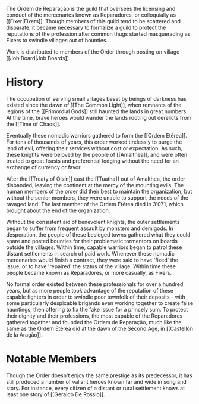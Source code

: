 The Ordem de Reparação is the guild that oversees the licensing and conduct of the mercenaries known as Reparadores, or colloquially as [[Fixer|Fixers]]. Though members of this guild tend to be scattered and disparate, it became necessary to formalize a guild to protect the reputations of the profession after common thugs started masquerading as Fixers to swindle villages out of bounties.

Work is distributed to members of the Order through posting on village [[Job Board|Job Boards]].

# History

The occupation of serving small villages beset by beings of darkness has existed since the dawn of [[The Common Light]], when remnants of the legions of the [[Primordial Gods]] still haunted the lands in great numbers. At the time, brave heroes would wander the lands rooting out derelicts from the [[Time of Chaos]].

Eventually these nomadic warriors gathered to form the [[Ordem Etérea]]. For tens of thousands of years, this order worked tirelessly to purge the land of evil, offering their services without cost or expectation. As such, these knights were beloved by the people of [[Amalthea]], and were often treated to great feasts and preferential lodging without the need for an exchange of currency or favor.

After the [[Treaty of Oisín]] cast the [[Tuatha]] out of Amalthea, the order disbanded, leaving the continent at the mercy of the mounting evils. The human members of the order did their best to maintain the organization, but without the senior members, they were unable to support the needs of the ravaged land. The last member of the Ordem Etérea died in 3'071, which brought about the end of the organization.

Without the consistent aid of benevolent knights, the outer settlements began to suffer from frequent assault by monsters and demigods. In desperation, the people of these besieged towns gathered what they could spare and posted bounties for their problematic tormentors on boards outside the villages. Within time, capable warriors began to patrol these distant settlements in search of paid work. Whenever these nomadic mercenaries would finish a contract, they were said to have 'fixed' the issue, or to have 'repaired' the status of the village. Within time these people became known as Reparadores, or more casually, as Fixers.

No formal order existed between these professionals for over a hundred years, but as more people took advantage of the reputation of these capable fighters in order to swindle poor townfolk of their deposits - with some particularly despicable brigands even working together to create false hauntings, then offering to fix the fake issue for a princely sum. To protect their dignity and their professions, the most capable of the Reparadores gathered together and founded the Ordem de Reparação, much like the same as the Ordem Etérea did at the dawn of the Second Age, in [[Castellón de la Aragão]].

# Notable Members

Though the Order doesn't enjoy the same prestige as its predecessor, it has still produced a number of valiant heroes known far and wide in song and story. For instance, every citizen of a distant or rural settlement knows at least one story of [[Geraldo De Rossio]]. 